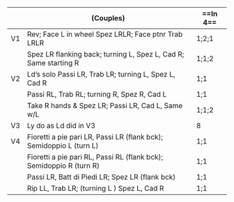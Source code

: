 ||(Couples) |==In 4==|
|-----|----|-----|
|V1| Rev; Face L in wheel Spez LRLR; Face ptnr Trab LRLR |1;2;1|
||Spez LR flanking back; turning L, Spez L, Cad R; Same starting R |1;1;2|
|V2| Ld’s solo Passi LR, Trab LR; turning L, Spez L, Cad R |1;1|
||Passi RL, Trab RL; turning R, Spez R, Cad L |1;1|
||Take R hands & Spez LR; Passi LR, Cad L, Same w/L |1;1;2|
|V3| Ly do as Ld did in V3 |8|
|V4| Fioretti a pie pari LR, Passi LR (flank bck); Semidoppio L (turn L) |1;1|
||Fioretti a pie pari RL, Passi RL (flank bck); Semidoppio R (turn R) |1;1|
||Passi LR, Batt di Piedi LR; Spez LR (flank bck) |1;1|
||Rip LL, Trab LR; (turning L ) Spez L, Cad R |1;1|
